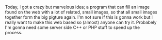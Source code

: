 Today, I got a crazy but marvelous idea; a program that can fill an image found on the web with a lot of related, small images, so that all small images together form the big pigture again. I'm not sure if this is gonna work but I really want to make this web based so (almost) anyone can try it. Probabely I'm gonna need some server side C++ or PHP stuff to speed up the process.
